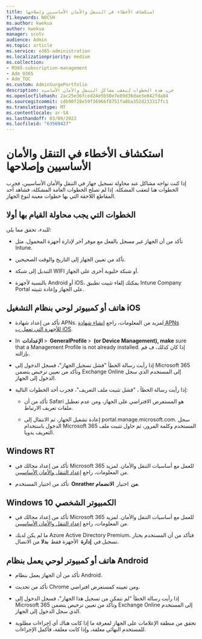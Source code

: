 ```yaml
---
title: استكشاف الأخطاء في التنقل والأمان الأساسيين وإصلاحها
f1.keywords: NOCSH
ms.author: kwekua
author: kwekua
manager: scotv
audience: Admin
ms.topic: article
ms.service: o365-administration
ms.localizationpriority: medium
ms.collection:
- M365-subscription-management
- Adm_O365
- Adm_TOC
ms.custom: AdminSurgePortfolio
description: جرب هذه الخطوات لتعقب مشاكل التنقل والأمان الأساسية
ms.openlocfilehash: 2ac25e36fced24e5b50e7e89d36dae3e842fda04
ms.sourcegitcommit: cdb90f28e59f36966f8751fa8ba352d233317fc1
ms.translationtype: MT
ms.contentlocale: ar-SA
ms.lasthandoff: 03/09/2022
ms.locfileid: "63569427"
---
```

# <a name="troubleshoot-basic-mobility-and-security"></a>استكشاف الأخطاء في التنقل والأمان الأساسيين وإصلاحها

إذا كنت تواجه مشاكل عند محاولة تسجيل جهاز في التنقل والأمان الأساسيين، فجرب الخطوات هنا لتعقب المشكلة. إذا لم تصلح الخطوات العامة المشكلة، فشاهد أحد المقاطع اللاحقة التي بها خطوات معينة لنوع الجهاز.

## <a name="steps-to-try-first"></a>الخطوات التي يجب محاولة القيام بها أولا

للبدء، تحقق مما يلي:

- تأكد من أن الجهاز غير مسجل بالفعل مع موفر آخر لإدارة أجهزة المحمول، مثل Intune.

- تأكد من تعيين الجهاز إلى التاريخ والوقت الصحيحين.

- التبديل إلى شبكة WIFI أو شبكة خليوية أخرى على الجهاز.

- بالنسبة لأجهزة Android أو iOS، يمكنك إلغاء تثبيت تطبيق Intune Company Portal على الجهاز وإعادة تثبيته. 

## <a name="ios-phone-or-tablet"></a>هاتف أو كمبيوتر لوحي بنظام التشغيل iOS

- تأكد من إعداد شهادة APNs. لمزيد من المعلومات، راجع [إنشاء شهادة APNs للأجهزة التي تعمل ب iOS](create-an-apns-certificate-for-ios-devices.md).

- In  **الإعدادات** >  **GeneralProfile** >  **(or Device Management), make** sure that a Management Profile is not already installed. إذا كان كذلك، ف قم بإزالته.

- إذا رأيت رسالة الخطأ "فشل تسجيل الجهاز"، فسجل الدخول إلى Microsoft 365 وتأكد من تعيين ترخيص يتضمن Exchange Online إلى المستخدم الذي سجل الدخول إلى الجهاز.

- إذا رأيت رسالة الخطأ ، "فشل تثبيت ملف التعريف"، فجرب أحد الخطوات التالية:

    - تأكد من أن Safari هو المستعرض الافتراضي على الجهاز، ومن عدم تعطيل ملفات تعريف الارتباط.

    - إعادة تشغيل الجهاز، ثم الانتقال إلى portal.manage.microsoft.com. سجل الدخول باستخدام Microsoft 365 المستخدم وكلمة المرور، ثم حاول تثبيت ملف التعريف يدويا.

## <a name="windows-rt"></a>Windows RT

- تأكد من إعداد مجالك في Microsoft 365 للعمل مع أساسيات التنقل والأمان. لمزيد من المعلومات، راجع [إعداد التنقل والأمان الأساسيين](set-up.md).
    
- تأكد من اختيار المستخدم  **Onrather من**  اختيار  **الانضمام**.

## <a name="windows-10-pc"></a>Windows 10 الكمبيوتر الشخصي

- تأكد من إعداد مجالك في Microsoft 365 للعمل مع أساسيات التنقل والأمان. لمزيد من المعلومات، راجع [إعداد التنقل والأمان الأساسيين](set-up.md).
    
- ما لم يكن لديك Azure Active Directory Premium، فتأكد من أن المستخدم يختار تسجيل في  **إدارة**  الأجهزة فقط  **بدلا** من الاتصال.

## <a name="android-phone-or-tablet"></a>هاتف أو كمبيوتر لوحي يعمل بنظام Android

- تأكد من أن الجهاز يعمل بنظام Android.

- تأكد من تحديث Chrome ومن تعيينه كمستعرض افتراضي.

- إذا رأيت رسالة الخطأ "لم نتمكن من تسجيل هذا الجهاز"، فسجل الدخول إلى Microsoft 365 وتأكد من تعيين ترخيص يتضمن Exchange Online إلى المستخدم الذي سجل الدخول إلى الجهاز.

- تحقق من منطقة الإعلامات على الجهاز لمعرفة ما إذا كانت هناك أي إجراءات مطلوبة للمستخدم النهائي معلقة، وإذا كانت معلقة، فأكمل الإجراءات.